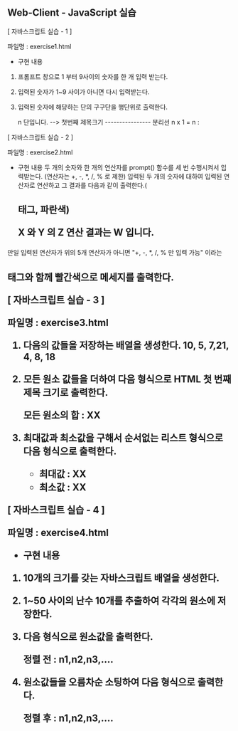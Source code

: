 ## Web-Client - JavaScript 실습



[ 자바스크립트 실습 - 1 ]

파일명 : exercise1.html
- 구현 내용
1. 프롬프트 창으로 1 부터 9사이의 숫자를 한 개 입력 받는다.

2. 입력된 숫자가 1~9 사이가 아니면 다시 입력받는다.

3. 입력된 숫자에 해당하는 단의 구구단을 행단위로 출력한다.

	n 단입니다.   --> 첫번째 제목크기
              ----------------  분리선
                n x 1 = n
                  :
   
   

[ 자바스크립트 실습 - 2 ]

파일명 : exercise2.html

- 구현 내용
두 개의 숫자와 한 개의 연산자를 prompt() 함수를 세 번 수행시켜서 입력받는다.
(연산자는 +, -, *, /, % 로 제한)
입력된 두 개의 숫자에 대하여 입력된 연산자로 연산하고 그 결과를 다음과 같이
출력한다.(<h2> 태그, 파란색)

     X 와 Y 의 Z 연산 결과는 W 입니다.

만일 입력된 연산자가 위의 5개 연산자가 아니면 
"+, -, *, /, % 만 입력 가능" 이라는 <h2> 태그와 함께
빨간색으로 메세지를 출력한다.



[ 자바스크립트 실습 - 3 ]


파일명 : exercise3.html

1. 다음의 값들을 저장하는 배열을 생성한다.
   10, 5, 7,21, 4, 8, 18

2. 모든 원소 값들을 더하여 다음 형식으로 HTML 첫 번째 제목 크기로 출력한다.

      모든 원소의 합 : XX

3. 최대값과 최소값을 구해서 순서없는 리스트 형식으로 다음 형식으로 출력한다.

     - 최대값 : XX
     - 최소값 : XX


[ 자바스크립트 실습 - 4 ]


파일명 : exercise4.html
- 구현 내용
1. 10개의 크기를 갖는 자바스크립트 배열을 생성한다.
2. 1~50 사이의 난수 10개를 추출하여 각각의 원소에 저장한다.
3. 다음 형식으로 원소값을 출력한다.

    정렬 전 : n1,n2,n3,....

4. 원소값들을 오름차순 소팅하여 다음 형식으로 출력한다.

     정렬 후 : n1,n2,n3,....
